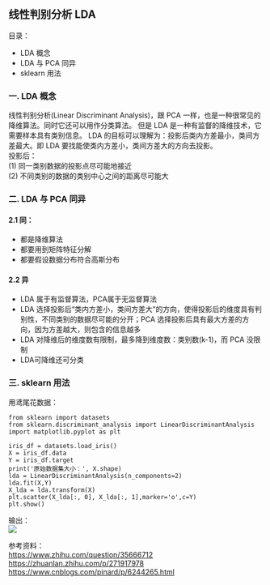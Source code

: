 ## 线性判别分析 LDA

目录：  
- LDA 概念
- LDA 与 PCA 同异
- sklearn 用法

### 一. LDA 概念
线性判别分析(Linear Discriminant Analysis)，跟 PCA 一样，也是一种很常见的降维算法。同时它还可以用作分类算法。
但是 LDA 是一种有监督的降维技术，它需要样本具有类别信息。
LDA 的目标可以理解为：投影后类内方差最小，类间方差最大。即 LDA 要找能使类内方差小，类间方差大的方向去投影。  
投影后：  
(1) 同一类别数据的投影点尽可能地接近  
(2) 不同类别的数据的类别中心之间的距离尽可能大

### 二. LDA 与 PCA 同异
#### 2.1 同：　　　　
- 都是降维算法　  　　　
- 都要用到矩阵特征分解　  　　　
- 都要假设数据分布符合高斯分布　  　　
　
#### 2.2 异  
- LDA 属于有监督算法，PCA属于无监督算法　　　
- LDA 选择投影后“类内方差小，类间方差大”的方向，使得投影后的维度具有判别性，不同类别的数据尽可能的分开；PCA 选择投影后具有最大方差的方向，因为方差越大，则包含的信息越多
- LDA 对降维后的维度数有限制，最多降到维度数：类别数(k-1)，而 PCA 没限制
- LDA可降维还可分类


### 三. sklearn 用法
用鸢尾花数据：  
```
from sklearn import datasets
from sklearn.discriminant_analysis import LinearDiscriminantAnalysis
import matplotlib.pyplot as plt

iris_df = datasets.load_iris()
X = iris_df.data
Y = iris_df.target
print('原始数据集大小：', X.shape)
lda = LinearDiscriminantAnalysis(n_components=2)
lda.fit(X,Y)
X_lda = lda.transform(X)
plt.scatter(X_lda[:, 0], X_lda[:, 1],marker='o',c=Y)
plt.show()
```
输出：  
![](https://ae04.alicdn.com/kf/U1c325be9d8344ce19e949c889b51b97bU.jpg)

参考资料：  
https://www.zhihu.com/question/35666712  
https://zhuanlan.zhihu.com/p/271917978  
https://www.cnblogs.com/pinard/p/6244265.html  
